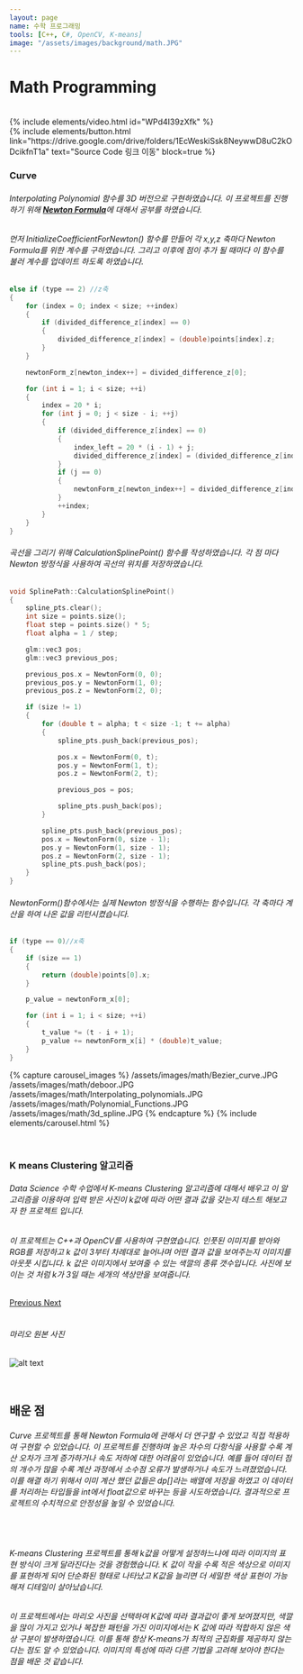 ```yaml
---
layout: page
name: 수학 프로그래밍
tools: [C++, C#, OpenCV, K-means]
image: "/assets/images/background/math.JPG"
---
```


# Math Programming

<br>
{% include elements/video.html id="WPd4I39zXfk" %}

<br>
{% include elements/button.html link="https://drive.google.com/drive/folders/1EcWeskiSsk8NeywwD8uC2kODcikfnT1a" text="Source Code 링크 이동" block=true %}

<br>

### **Curve**

###### Interpolating Polynomial 함수를 3D 버전으로 구현하였습니다. 이 프로젝트를 진행하기 위해 [**Newton Formula**](https://en.wikipedia.org/wiki/Newton_polynomial)에 대해서 공부를 하였습니다.
###### 먼저 InitializeCoefficientForNewton() 함수를 만들어 각 x,y,z 축마다 Newton Formula를 위한 계수를 구하였습니다. 그리고 이후에 점이 추가 될 때마다 이 함수를 불러 계수를 업데이트 하도록 하였습니다.
```c++
else if (type == 2) //z축
{
    for (index = 0; index < size; ++index)
    {
        if (divided_difference_z[index] == 0)
        {
            divided_difference_z[index] = (double)points[index].z;
        }
    }

    newtonForm_z[newton_index++] = divided_difference_z[0];

    for (int i = 1; i < size; ++i)
    {
        index = 20 * i;
        for (int j = 0; j < size - i; ++j)
        {
            if (divided_difference_z[index] == 0)
            {
                index_left = 20 * (i - 1) + j;
                divided_difference_z[index] = (divided_difference_z[index_left + 1] - divided_difference_z[index_left]) / i;
            }
            if (j == 0)
            {
                newtonForm_z[newton_index++] = divided_difference_z[index];
            }
            ++index;
        }
    }
}
```
###### 곡선을 그리기 위해 CalculationSplinePoint() 함수를 작성하였습니다. 각 점 마다 Newton 방정식을 사용하여 곡선의 위치를 저장하였습니다.
```c++
void SplinePath::CalculationSplinePoint()
{
    spline_pts.clear();
    int size = points.size();
    float step = points.size() * 5;
    float alpha = 1 / step;

    glm::vec3 pos;
    glm::vec3 previous_pos;

    previous_pos.x = NewtonForm(0, 0);
    previous_pos.y = NewtonForm(1, 0);
    previous_pos.z = NewtonForm(2, 0);

    if (size != 1)
    {
        for (double t = alpha; t < size -1; t += alpha)
        {
            spline_pts.push_back(previous_pos);

            pos.x = NewtonForm(0, t);
            pos.y = NewtonForm(1, t);
            pos.z = NewtonForm(2, t);

            previous_pos = pos;

            spline_pts.push_back(pos);
        }

        spline_pts.push_back(previous_pos);
        pos.x = NewtonForm(0, size - 1);
        pos.y = NewtonForm(1, size - 1);
        pos.z = NewtonForm(2, size - 1);
        spline_pts.push_back(pos);
    }
}
```
###### NewtonForm()함수에서는 실제 Newton 방정식을 수행하는 함수입니다. 각 축마다 계산을 하여 나온 값을 리턴시켰습니다.
```c++
if (type == 0)//x축
{
    if (size == 1)
    {
        return (double)points[0].x;
    }

    p_value = newtonForm_x[0];

    for (int i = 1; i < size; ++i)
    {
        t_value *= (t - i + 1);
        p_value += newtonForm_x[i] * (double)t_value;
    }
}
```


{% capture carousel_images %}
/assets/images/math/Bezier_curve.JPG
/assets/images/math/deboor.JPG
/assets/images/math/Interpolating_polynomials.JPG
/assets/images/math/Polynomial_Functions.JPG
/assets/images/math/3d_spline.JPG
{% endcapture %}
{% include elements/carousel.html %}

<br>

### **K means Clustering 알고리즘**

###### Data Science 수학 수업에서 K-means Clustering 알고리즘에 대해서 배우고 이 알고리즘을 이용하여 입력 받은 사진이 k값에 따라 어떤 결과 값을 갖는지 테스트 해보고자 한 프로젝트 입니다. 
###### 이 프로젝트는 C++과 OpenCV를 사용하여 구현였습니다. 인풋된 이미지를 받아와 RGB를 저장하고 k 값이 3부터 차례대로 늘어나며 어떤 결과 값을 보여주는지 이미지를 아웃풋 시킵니다. k 값은 이미지에서 보여줄 수 있는 색깔의 종류 갯수입니다. 사진에 보이는 것 처럼 k가 3일 때는 세개의 색상만을 보여줍니다.

<!--
{% capture carousel_images %}
/assets/images/math/k_means/mario_3.jpg
/assets/images/math/k_means/mario_4.jpg
/assets/images/math/k_means/mario_5.jpg
/assets/images/math/k_means/mario_6.jpg
/assets/images/math/k_means/mario_7.jpg
/assets/images/math/k_means/mario_8.jpg
/assets/images/math/k_means/mario_9.jpg
/assets/images/math/k_means/mario_10.jpg
{% endcapture %}
{% include elements/carousel.html %}

-->
<div id="carousel2" class="carousel slide" data-ride="carousel">
    <div class="carousel-inner">
        <div class="carousel-item active">
            <img src="/assets/images/math/k_means/mario_3.jpg" class="d-block w-100" alt="">
        </div>
        <div class="carousel-item">
            <img src="/assets/images/math/k_means/mario_4.jpg" class="d-block w-100" alt="">
        </div>
        <div class="carousel-item">
            <img src="/assets/images/math/k_means/mario_5.jpg" class="d-block w-100" alt="">
        </div>
        <div class="carousel-item">
            <img src="/assets/images/math/k_means/mario_6.jpg" class="d-block w-100" alt="">
        </div>
        <div class="carousel-item">
            <img src="/assets/images/math/k_means/mario_7.jpg" class="d-block w-100" alt="">
        </div>
        <div class="carousel-item">
            <img src="/assets/images/math/k_means/mario_8.jpg" class="d-block w-100" alt="">
        </div>
        <div class="carousel-item">
            <img src="/assets/images/math/k_means/mario_9.jpg" class="d-block w-100" alt="">
        </div>
        <div class="carousel-item">
            <img src="/assets/images/math/k_means/mario_10.jpg" class="d-block w-100" alt="">
        </div>
    </div>
    <a class="carousel-control-prev" href="#carousel2" role="button" data-slide="prev">
        <span class="carousel-control-prev-icon" aria-hidden="true"></span>
        <span class="sr-only">Previous</span>
    </a>
    <a class="carousel-control-next" href="#carousel2" role="button" data-slide="next">
        <span class="carousel-control-next-icon" aria-hidden="true"></span>
        <span class="sr-only">Next</span>
    </a>
</div>

<br>

###### 마리오 원본 사진
![alt text](
/assets/images/math/k_means/original_mario.jpg)

<br>

## **배운 점**
###### Curve 프로젝트를 통해 Newton Formula에 관해서 더 연구할 수 있었고 직접 적용하여 구현할 수 있었습니다. 이 프로젝트를 진행하며 높은 차수의 다항식을 사용할 수록 계산 오차가 크게 증가하거나 속도 저하에 대한 어려움이 있었습니다. 예를 들어 데이터 점의 개수가 많을 수록 계산 과정에서 소수점 오류가 발생하거나 속도가 느려졌었습니다. 이를 해결 하기 위해서 이미 계산 했던 값들은 dp[]라는 배열에 저장을 하였고 이 데이터를 처리하는 타입들을 int에서 float값으로 바꾸는 등을 시도하였습니다. 결과적으로 프로젝트의 수치적으로 안정성을 높일 수 있었습니다.

<br>

###### K-means Clustering 프로젝트를 통해 k값을 어떻게 설정하느냐에 따라 이미지의 표현 방식이 크게 달라진다는 것을 경험했습니다. K 값이 작을 수록 적은 색상으로 이미지를 표현하게 되어 단순화된 형태로 나타났고 K값을 늘리면 더 세밀한 색상 표현이 가능해져 디테일이 살아났습니다.
###### 이 프로젝트에서는 마리오 사진을 선택하여 K값에 따라 결과값이 좋게 보여졌지만, 색깔을 많이 가지고 있거나 복잡한 패턴을 가진 이미지에서는 K 값에 따라 적합하지 않은 색상 구분이 발생하였습니다. 이를 통해 항상 K-means가 최적의 군집화를 제공하지 않는 다는 점도 알 수 있었습니다. 이미지의 특성에 따라 다른 기법을 고려해 보아야 한다는 점을 배운 것 같습니다.
<br>
<br>
<br>
<br>
<br>
<br>